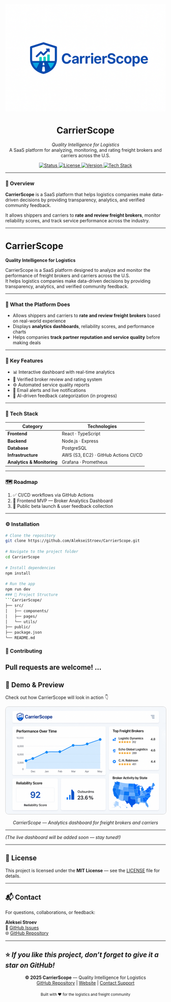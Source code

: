 <img src="logo.PNG" alt="CarrierScope Logo">

<h1 align="center">CarrierScope</h1>

<p align="center">
  <em>Quality Intelligence for Logistics</em>  
  <br>
  A SaaS platform for analyzing, monitoring, and rating freight brokers and carriers across the U.S.  
</p>

<p align="center">
  <a href="https://img.shields.io/badge/status-active-brightgreen">
    <img src="https://img.shields.io/badge/status-active-brightgreen" alt="Status">
  </a>
  <a href="https://img.shields.io/badge/license-MIT-blue">
    <img src="https://img.shields.io/badge/license-MIT-blue" alt="License">
  </a>
  <a href="https://img.shields.io/badge/version-1.0.0-orange">
    <img src="https://img.shields.io/badge/version-1.0.0-orange" alt="Version">
  </a>
  <a href="https://img.shields.io/badge/stack-React%20|%20Node.js%20|%20PostgreSQL-lightgrey">
    <img src="https://img.shields.io/badge/stack-React%20|%20Node.js%20|%20PostgreSQL-lightgrey" alt="Tech Stack">
  </a>
</p>

---

### 🧭 Overview

**CarrierScope** is a SaaS platform that helps logistics companies make data-driven decisions by providing transparency, analytics, and verified community feedback.

It allows shippers and carriers to **rate and review freight brokers**, monitor reliability scores, and track service performance across the industry.

---

# CarrierScope  
**Quality Intelligence for Logistics**

CarrierScope is a SaaS platform designed to analyze and monitor the performance of freight brokers and carriers across the U.S.  
It helps logistics companies make data-driven decisions by providing transparency, analytics, and verified community feedback.

---

### 🚛 What the Platform Does

- Allows shippers and carriers to **rate and review freight brokers** based on real-world experience  
- Displays **analytics dashboards**, reliability scores, and performance charts  
- Helps companies **track partner reputation and service quality** before making deals

---

### 🧭 Key Features

- 📊 Interactive dashboard with real-time analytics  
- 📝 Verified broker review and rating system  
- ⚙️ Automated service quality reports  
- 🔔 Email alerts and live notifications  
- 💬 AI-driven feedback categorization (in progress)

---

### 🧩 Tech Stack

| Category | Technologies |
|-----------|---------------|
| **Frontend** | React · TypeScript |
| **Backend** | Node.js · Express |
| **Database** | PostgreSQL |
| **Infrastructure** | AWS (S3, EC2) · GitHub Actions CI/CD |
| **Analytics & Monitoring** | Grafana · Prometheus |

---

### 🗺 Roadmap

1. ✅ CI/CD workflows via GitHub Actions  
2. 🧩 Frontend MVP — Broker Analytics Dashboard  
3. 🚀 Public beta launch & user feedback collection  

---

### ⚙️ Installation

```bash
# Clone the repository
git clone https://github.com/AlekseiStroev/CarrierScope.git

# Navigate to the project folder
cd CarrierScope

# Install dependencies
npm install

# Run the app
npm run dev
### 🧱 Project Structure
```CarrierScope/
├── src/
│   ├── components/
│   ├── pages/
│   └── utils/
├── public/
├── package.json
└── README.md
```
### 🧠 Contributing
Pull requests are welcome! ...
---

## 📸 Demo & Preview

Check out how CarrierScope will look in action 👇

<p align="center">
  <img src="./22954BD2-9C06-40D2-A0FA-DE6B8CBC5DD5.png" 
       alt="CarrierScope Dashboard Preview" 
       width="800" 
       style="border-radius:10px; border:1px solid #ccc;" />
</p>

<p align="center">
  <em>CarrierScope — Analytics dashboard for freight brokers and carriers</em>
</p>

---

*(The live dashboard will be added soon — stay tuned!)*

---

## 📄 License
This project is licensed under the **MIT License** — see the [LICENSE](LICENSE) file for details.

---

## 📬 Contact

For questions, collaborations, or feedback:

**Aleksei Stroev**  
📧 [GitHub Issues](https://github.com/AlekseiStroev/CarrierScope/issues)  
🌐 [GitHub Repository](https://github.com/AlekseiStroev/CarrierScope)

---

⭐ *If you like this project, don’t forget to give it a star on GitHub!*
---

<p align="center">
  <b>© 2025 CarrierScope</b> — Quality Intelligence for Logistics  
  <br>
  <a href="https://github.com/AlekseiStroev/CarrierScope">GitHub Repository</a> |
  <a href="#">Website</a> |
  <a href="mailto:support@carrierscope.io">Contact Support</a>
</p>

<p align="center">
  <sub>Built with ❤️ for the logistics and freight community</sub>
</p>
